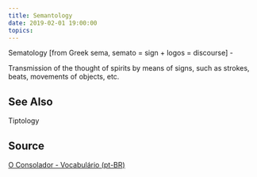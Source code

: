 ```yaml
---
title: Semantology
date: 2019-02-01 19:00:00
topics:
---
```


Sematology [from Greek sema, semato = sign + logos = discourse] - 

Transmission of the thought of spirits by means of signs, such as strokes, beats, 
movements of objects, etc. 


## See Also
Tiptology

## Source
[O Consolador - Vocabulário (pt-BR)](http://www.oconsolador.com.br/linkfixo/vocabulario/principal.html)
